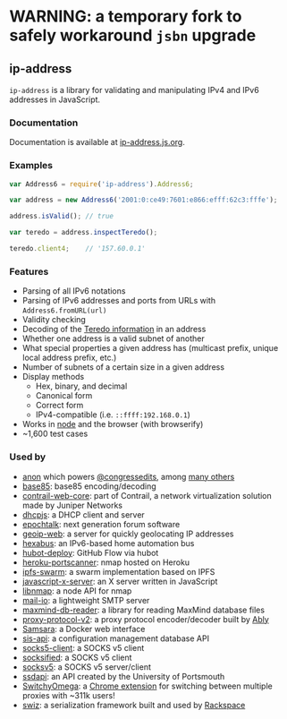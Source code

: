 
# WARNING: a temporary fork to safely workaround `jsbn` upgrade

## ip-address

`ip-address` is a library for validating and manipulating IPv4 and IPv6
addresses in JavaScript.

### Documentation

Documentation is available at [ip-address.js.org](http://ip-address.js.org/).

### Examples

```js
var Address6 = require('ip-address').Address6;

var address = new Address6('2001:0:ce49:7601:e866:efff:62c3:fffe');

address.isValid(); // true

var teredo = address.inspectTeredo();

teredo.client4;    // '157.60.0.1'
```

### Features

- Parsing of all IPv6 notations
- Parsing of IPv6 addresses and ports from URLs with `Address6.fromURL(url)`
- Validity checking
- Decoding of the [Teredo
  information](http://en.wikipedia.org/wiki/Teredo_tunneling#IPv6_addressing)
  in an address
- Whether one address is a valid subnet of another
- What special properties a given address has (multicast prefix, unique
  local address prefix, etc.)
- Number of subnets of a certain size in a given address
- Display methods
  - Hex, binary, and decimal
  - Canonical form
  - Correct form
  - IPv4-compatible (i.e. `::ffff:192.168.0.1`)
- Works in [node](http://nodejs.org/) and the browser (with browserify)
- ~1,600 test cases

### Used by

- [anon](https://github.com/edsu/anon) which powers
  [@congressedits](https://twitter.com/congressedits), among
  [many others](https://github.com/edsu/anon#community)
- [base85](https://github.com/noseglid/base85): base85 encoding/decoding
- [contrail-web-core](https://github.com/Juniper/contrail-web-core): part of
  Contrail, a network virtualization solution made by Juniper Networks
- [dhcpjs](https://github.com/apaprocki/node-dhcpjs): a DHCP client and server
- [epochtalk](https://github.com/epochtalk/epochtalk): next generation forum
  software
- [geoip-web](https://github.com/tfrce/node-geoip-web): a server for
  quickly geolocating IP addresses
- [hexabus](https://github.com/mysmartgrid/hexabus): an IPv6-based home
  automation bus
- [hubot-deploy](https://github.com/atmos/hubot-deploy): GitHub Flow via hubot
- [heroku-portscanner](https://github.com/robison/heroku-portscanner): nmap
  hosted on Heroku
- [ipfs-swarm](https://github.com/diasdavid/node-ipfs-swarm): a swarm
  implementation based on IPFS
- [javascript-x-server](https://github.com/GothAck/javascript-x-server): an X
  server written in JavaScript
- [libnmap](https://github.com/jas-/node-libnmap): a node API for nmap
- [mail-io](https://github.com/mofux/mail-io): a lightweight SMTP server
- [maxmind-db-reader](https://github.com/PaddeK/node-maxmind-db): a library for
  reading MaxMind database files
- [proxy-protocol-v2](https://github.com/ably/proxy-protocol-v2): a proxy
  protocol encoder/decoder built by [Ably](https://www.ably.io/)
- [Samsara](https://github.com/mariusGundersen/Samsara): a Docker web interface
- [sis-api](https://github.com/sis-cmdb/sis-api): a configuration management
  database API
- [socks5-client](https://github.com/mattcg/socks5-client): a SOCKS v5 client
- [socksified](https://github.com/vially/node-socksified): a SOCKS v5 client
- [socksv5](https://github.com/mscdex/socksv5): a SOCKS v5 server/client
- [ssdapi](https://github.com/rsolomou/ssdapi): an API created by the
  University of Portsmouth
- [SwitchyOmega](https://github.com/FelisCatus/SwitchyOmega): a [Chrome
  extension](https://chrome.google.com/webstore/detail/padekgcemlokbadohgkifijomclgjgif)
  for switching between multiple proxies with ~311k users!
- [swiz](https://github.com/racker/node-swiz): a serialization framework built
  and used by [Rackspace](http://www.rackspace.com/)
